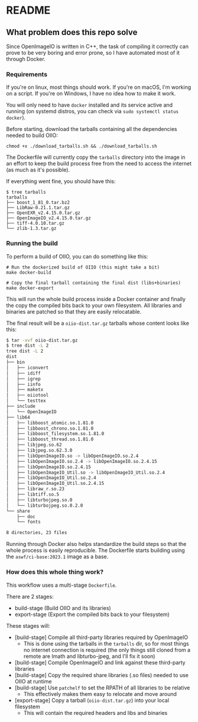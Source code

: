 # README

## What problem does this repo solve

Since OpenImageIO is written in C++, the task of compiling it correctly can prove to be very boring and error prone, so I have automated most of it through Docker.

### Requirements

If you're on linux, most things should work.
If you're on macOS, I'm working on a script.
If you're on Windows, I have no idea how to make it work.

You will only need to have `docker` installed and its service active and running (on systemd distros, you can check via `sudo systemctl status docker`).

Before starting, download the tarballs containing all the dependencies needed to build OIIO:

``` shell
chmod +x ./download_tarballs.sh && ./download_tarballs.sh
```

The Dockerfile will currently copy the `tarballs` directory into the image in an effort to keep the build process free from the need to access the internet (as much as it's possible). 

If everything went fine, you should have this:

``` shell
$ tree tarballs
tarballs
├── boost_1_81_0.tar.bz2
├── LibRaw-0.21.1.tar.gz
├── OpenEXR_v2.4.15.0.tar.gz
├── OpenImageIO_v2.4.15.0.tar.gz
├── tiff-4.0.10.tar.gz
└── zlib-1.3.tar.gz
```

### Running the build

To perform a build of OIIO, you can do something like this:
``` shell
# Run the dockerized build of OIIO (this might take a bit)
make docker-build

# Copy the final tarball containing the final dist (libs+binaries)
make docker-export
```

This will run the whole build process inside a Docker container and finally the copy the compiled bits back to your own filesystem.
All libraries and binaries are patched so that they are easily relocatable.

The final result will be a `oiio-dist.tar.gz` tarballs whose content looks like this:
```bash
$ tar -xvf oiio-dist.tar.gz
$ tree dist -L 2 
tree dist -L 2
dist
├── bin
│   ├── iconvert
│   ├── idiff
│   ├── igrep
│   ├── iinfo
│   ├── maketx
│   ├── oiiotool
│   └── testtex
├── include
│   └── OpenImageIO
├── lib64
│   ├── libboost_atomic.so.1.81.0
│   ├── libboost_chrono.so.1.81.0
│   ├── libboost_filesystem.so.1.81.0
│   ├── libboost_thread.so.1.81.0
│   ├── libjpeg.so.62
│   ├── libjpeg.so.62.3.0
│   ├── libOpenImageIO.so -> libOpenImageIO.so.2.4
│   ├── libOpenImageIO.so.2.4 -> libOpenImageIO.so.2.4.15
│   ├── libOpenImageIO.so.2.4.15
│   ├── libOpenImageIO_Util.so -> libOpenImageIO_Util.so.2.4
│   ├── libOpenImageIO_Util.so.2.4
│   ├── libOpenImageIO_Util.so.2.4.15
│   ├── libraw_r.so.23
│   ├── libtiff.so.5
│   ├── libturbojpeg.so.0
│   └── libturbojpeg.so.0.2.0
└── share
    ├── doc
    └── fonts

8 directories, 23 files
```

Running through Docker also helps standardize the build steps so that the whole process is easily reproducible. The Dockerfile starts building using the `aswf/ci-base:2023.1` image as a base.

### How does this whole thing work?

This workflow uses a multi-stage `Dockerfile`.

There are 2 stages:
- build-stage (Build OIIO and its libraries)
- export-stage (Export the compiled bits back to your filesystem)

These stages will:
- [build-stage] Compile all third-party libraries required by OpenImageIO
  - This is done using the tarballs in the `tarballs` dir, so for most things no internet connection is required (the only things still cloned from a remote are Imath and libturbo-jpeg, and I'll fix it soon) 
- [build-stage] Compile OpenImageIO and link against these third-party libraries
- [build-stage] Copy the required share libraries (.so files) needed to use OIIO at runtime
- [build-stage] Use `patchelf` to set the RPATH of all libraries to be relative
  - This effectively makes them easy to relocate and move around
- [export-stage] Copy a tarball (`oiio-dist.tar.gz`) into your local filesystem
  - This will contain the required headers and libs and binaries
